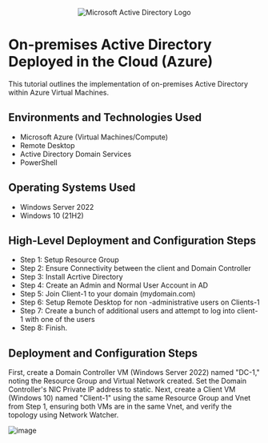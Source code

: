 <p align="center">
<img src="https://i.imgur.com/pU5A58S.png" alt="Microsoft Active Directory Logo"/>
</p>

<h1>On-premises Active Directory Deployed in the Cloud (Azure)</h1>
This tutorial outlines the implementation of on-premises Active Directory within Azure Virtual Machines.<br />

<h2>Environments and Technologies Used</h2>

- Microsoft Azure (Virtual Machines/Compute)
- Remote Desktop
- Active Directory Domain Services
- PowerShell

<h2>Operating Systems Used </h2>

- Windows Server 2022
- Windows 10 (21H2)

<h2>High-Level Deployment and Configuration Steps</h2>

- Step 1: Setup Resource Group
- Step 2: Ensure Connectivity between the client and Domain Controller 
- Step 3: Install Acrtive Directory 
- Step 4: Create an Admin and Normal User Account in AD
- Step 5: Join Client-1 to your domain (mydomain.com)
- Step 6: Setup Remote Desktop for non -administrative users on Clients-1
- Step 7: Create a bunch of additional users and attempt to log into client-1 with one of the users
- Step 8: Finish. 

<h2>Deployment and Configuration Steps</h2>


First, create a Domain Controller VM (Windows Server 2022) named "DC-1," noting the Resource Group and Virtual Network created. Set the Domain Controller's NIC Private IP address to static. Next, create a Client VM (Windows 10) named "Client-1" using the same Resource Group and Vnet from Step 1, ensuring both VMs are in the same Vnet, and verify the topology using Network Watcher.

![image](https://github.com/Tstewart2408/Configure-Ad/assets/158493074/e3912d89-f028-4f8a-a0a6-891175232f77)







